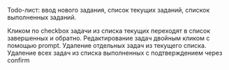Todo-лист: ввод нового задания, список текущих заданий, спискок выполненных заданий.

Кликом по checkbox задачи из списка текущих переходят в список завершенных и обратно. Редактирование задач двойным кликом с помощью prompt. Удаление отдельных задач из текущего списка. Удаление всех задач из списка выполненных с подтверждением через confirm
